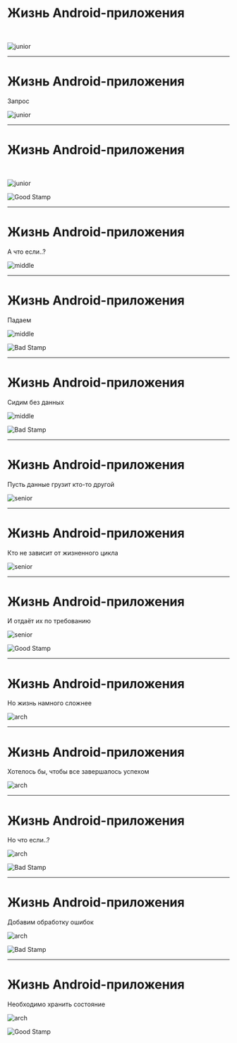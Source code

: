 <!-- .slide:   data-transition="fade" -->
<!-- .slide:   class="center-horizontal" -->

# Жизнь Android-приложения

<p style="color: transparent">Начало</p>

![junior](src/res/async_01.1.png)

------

<!-- .slide:   data-transition="fade" -->
<!-- .slide:   class="center-horizontal" -->

# Жизнь Android-приложения

<p>Запрос</p>

![junior](src/res/async_01.2.png)

------

<!-- .slide:   data-transition="fade" -->
<!-- .slide:   class="center-horizontal" -->

# Жизнь Android-приложения

<p style="color: transparent">Успех</p>

![junior](src/res/async_01.3.png)

![Good Stamp](src/res/good.png)
<!-- .element: class="fragment stamp" data-fragment-index="1" -->

------

<!-- .slide:   data-transition="fade" -->
<!-- .slide:   class="center-horizontal" -->

# Жизнь Android-приложения

<p>А что если..?</p>

![middle](src/res/async_02.1.png)

------

<!-- .slide:   data-transition="fade" -->
<!-- .slide:   class="center-horizontal" -->

# Жизнь Android-приложения

<p>Падаем</p>

![middle](src/res/async_02.2.png)

![Bad Stamp](src/res/bad.png)
<!-- .element: class="fragment stamp" data-fragment-index="1" -->

------

<!-- .slide:   data-transition="fade" -->
<!-- .slide:   class="center-horizontal" -->

# Жизнь Android-приложения

<p>Сидим без данных</p>

![middle](src/res/async_02.3.png)

![Bad Stamp](src/res/bad.png)
<!-- .element: class="stamp" -->

------

<!-- .slide:   data-transition="fade" -->
<!-- .slide:   class="center-horizontal" -->

# Жизнь Android-приложения

<p>Пусть данные грузит кто-то другой</p>

![senior](src/res/async_03.1.png)

------

<!-- .slide:   data-transition="fade" -->
<!-- .slide:   class="center-horizontal" -->

# Жизнь Android-приложения

<p>Кто не зависит от жизненного цикла</p>

![senior](src/res/async_03.2.png)

------

<!-- .slide:   data-transition="fade" -->
<!-- .slide:   class="center-horizontal" -->

# Жизнь Android-приложения

<p>И отдаёт их по требованию</p>

![senior](src/res/async_03.3.png)

![Good Stamp](src/res/good.png)
<!-- .element: class="fragment stamp" data-fragment-index="1" -->

------

<!-- .slide:   data-transition="fade" -->
<!-- .slide:   class="center-horizontal" -->

# Жизнь Android-приложения

<p>Но жизнь намного сложнее</p>

![arch](src/res/async_04.1.png)

------

<!-- .slide:   data-transition="fade" -->
<!-- .slide:   class="center-horizontal" -->

# Жизнь Android-приложения

<p>Хотелось бы, чтобы все завершалось успехом</p>

![arch](src/res/async_04.2.png)

------

<!-- .slide:   data-transition="fade" -->
<!-- .slide:   class="center-horizontal" -->

# Жизнь Android-приложения

<p>Но что если..?</p>

![arch](src/res/async_04.3.png)

![Bad Stamp](src/res/bad.png)
<!-- .element: class="fragment stamp" data-fragment-index="1" -->

------

<!-- .slide:   data-transition="fade" -->
<!-- .slide:   class="center-horizontal" -->

# Жизнь Android-приложения

<p>Добавим обработку ошибок</p>

![arch](src/res/async_04.4.png)

![Bad Stamp](src/res/bad.png)
<!-- .element: class="stamp" -->

------

<!-- .slide:   data-transition="fade" -->
<!-- .slide:   class="center-horizontal" -->

# Жизнь Android-приложения

<p>Необходимо хранить состояние</p>

![arch](src/res/async_04.5.png)

![Good Stamp](src/res/good.png)
<!-- .element: class="stamp fragment" data-fragment-index="1" -->